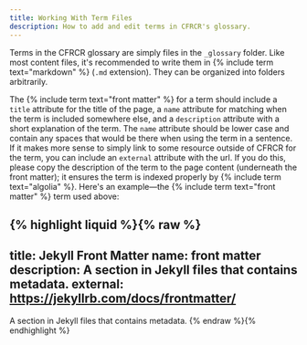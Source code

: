 ```yaml
---
title: Working With Term Files
description: How to add and edit terms in CFRCR's glossary.
---
```

Terms in the CFRCR glossary are simply files in the `_glossary` folder. Like most content files, it's recommended to write them in {% include term text="markdown" %} (`.md` extension). They can be organized into folders arbitrarily.

The {% include term text="front matter" %} for a term should include a `title` attribute for the title of the page, a  `name` attribute for matching when the term is included somewhere else, and a `description` attribute with a short explanation of the term. The `name` attribute should be lower case and contain any spaces that would be there when using the term in a sentence. If it makes more sense to simply link to some resource outside of CFRCR for the term, you can include an `external` attribute with the url. If you do this, please copy the description of the term to the page content (underneath the front matter); it ensures the term is indexed properly by {% include term text="algolia" %}. Here's an example&mdash;the {% include term text="front matter" %} term used above:

{% highlight liquid %}{% raw %}
---
title: Jekyll Front Matter
name: front matter
description: A section in Jekyll files that contains metadata.
external: https://jekyllrb.com/docs/frontmatter/
---
A section in Jekyll files that contains metadata.
{% endraw %}{% endhighlight %}